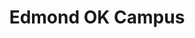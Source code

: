 ---
layout: locations
categories: locations
permalink: /locations/edm/
location-id: edm
class: section-locations location-edm
title: Edmond OK Campus
---